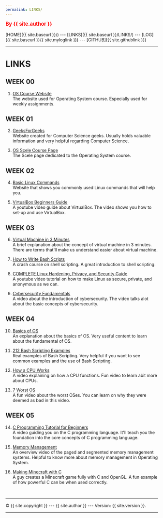 ```yaml
---
permalink: LINKS/
---
```

<span style="color:red; font-weight:bold; font-size:larger;">By {{ site.author }}</span>
<br><br>
[HOME]({{ site.baseurl }}/) ---
[LINKS]({{ site.baseurl }}/LINKS/) ---
[LOG]({{ site.baseurl }}{{ site.myloglink }}) ---
[GITHUB]({{ site.githublink }})
<br>
<hr>

# LINKS

## WEEK 00

1. [OS Course Website](https://os.vlsm.org/)<br>
The website used for Operating System course. Especially used for weekly assignments.

## WEEK 01

2. [GeeksForGeeks](https://www.geeksforgeeks.org/)<br>
Website created for Computer Science geeks. Usually holds valuable information and very helpful
regarding Computer Science.

3. [OS Scele Course Page](https://scele.cs.ui.ac.id/course/view.php?id=3398)<br>
The Scele page dedicated to the Operating System course.

## WEEK 02

4. [Basic Linux Commands](https://linoxide.com/linux-command/essential-linux-basic-commands/)<br>
Website that shows you commonly used Linux commands that will help you.

5. [VirtualBox Beginners Guide](https://www.youtube.com/watch?v=sB_5fqiysi4)<br>
A youtube video guide about VirtualBox. The video shows you how to set-up and use VirtualBox.

## WEEK 03

6. [Virtual Machine in 3 Minutes](https://www.youtube.com/watch?v=yIVXjl4SwVo)<br>
A brief explanation about the concept of virtual machine in 3 minutes. There are terms that'll make us 
understand easier about virtual machine.

7. [How to Write Bash Scripts](https://www.freecodecamp.org/news/shell-scripting-crash-course-how-to-write-bash-scripts-in-linux/)<br>
A crash course on shell scripting. A great introduction to shell scripting.

8. [COMPLETE Linux Hardening, Privacy, and Security Guide](https://www.youtube.com/watch?v=Sa0KqbpLye4)<br>
A youtube video tutorial on how to make Linux as secure, private, and anonymous as we can.

9. [Cybersecurity Fundamentals](https://www.youtube.com/watch?v=5MMoxyK1Y9o)<br>
A video about the introduction of cybersecurity. The video talks alot about the basic concepts of cybersecurity.

## WEEK 04

10. [Basics of OS](https://www.youtube.com/watch?v=F18RiREDkwE)<br>
An explanation about the basics of OS. Very useful content to learn about the fundamental of OS.

11. [212 Bash Scripting Examples](https://www.youtube.com/watch?v=q2z-MRoNbgM)<br>
Real examples of Bash Scripting. Very helpful if you want to see common examples and the use of Bash Scripting.

12. [How a CPU Works](https://www.youtube.com/watch?v=cNN_tTXABUA)<br>
A video explaining on how a CPU functions. Fun video to learn abit more about CPUs.

13. [7 Worst OS](https://www.youtube.com/watch?v=K9LjvXKA0DM)<br>
A fun video about the worst OSes. You can learn on why they were deemed as bad in this video.

## WEEK 05

14. [C Programming Tutorial for Beginners](https://www.youtube.com/watch?v=KJgsSFOSQv0)<br>
A video guiding you on the C programming language. It'll teach you the foundation into the core concepts of
C programming language.

15. [Memory Management](https://www.youtube.com/watch?v=p9yZNLeOj4s)<br>
An overview video of the paged and segmented memory management systems. Helpful to know more about memory
management in Operating System.

16. [Making Minecraft with C](https://www.youtube.com/watch?v=4O0_-1NaWnY)<br>
A guy creates a Minecraft game fully with C and OpenGL. A fun example of how powerful C can be when used correctly.

<br>
<hr>
&copy; {{ site.copyright }} --- {{ site.author }} --- Version: {{ site.version }}.
<hr>
<br>
